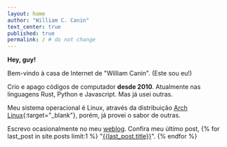 ```yaml
---
layout: home
author: "William C. Canin"
text_center: true
published: true
permalink: / # do not change
---
```


**Hey, guy!**

Bem-vindo à casa de Internet de "William Canin". (Este sou eu!)

Crio e apago códigos de computador **desde 2010**. Atualmente nas linguagens Rust, Python e Javascript. Mas já usei outras.

Meu sistema operacional é Linux, através da distribuição [Arch Linux](/blog/instalando-archlinux-com-criptografia-luks-e-lvm/){:target="_blank"}, porém, já provei o sabor de outras.

Escrevo ocasionalmente no meu [weblog](/blog/). Confira meu último post, {% for last_post in site.posts limit:1 %}
"[{{last_post.title}}]({{last_post.url}})". {% endfor %}

<!--  OLD { % assign age = site.time | date: '%Y' | minus: 1988 % }

**Hey, guy!**

Bem-vindo à casa de Internet de "William Canin". (Este sou eu!)

Me considero um praticante autodidata de algumas ferramentas de desenvolvimento/programação. Eu escrevo ocasionalmente no meu [weblog]({{site.url}}{{site.baseurl}}/blog/).

Confira meu último post, { % for last_post in site.posts limit:1 % }
"<a href="{{site.url}}{{site.baseurl}}{{last_post.url}}">{{last_post.title}}</a>". { % endfor % }

Meu sistema operacional é Linux, através da distribuição [Arch Linux](https://github.com/williamcanin/my-archlinux/blob/main/README.md){:target="_blank"}, porem, já provei o sabor de outras.

Tenho uma relação de idas e vindas com a maioria das linguagens de programação, mas eu encontrei casas felizes em [Python](https://python.org/){:target="_blank"} e [Rust](https://www.rust-lang.org/){:target="_blank"}.

Você pode ver uma lista de meus [projetos](https://github.com/williamcanin){:target="_blank"} na minha página do GitHub. É provável que alguns esteja `out-of-date` e eu deveria corrigir isso...algum dia talvez. -->
